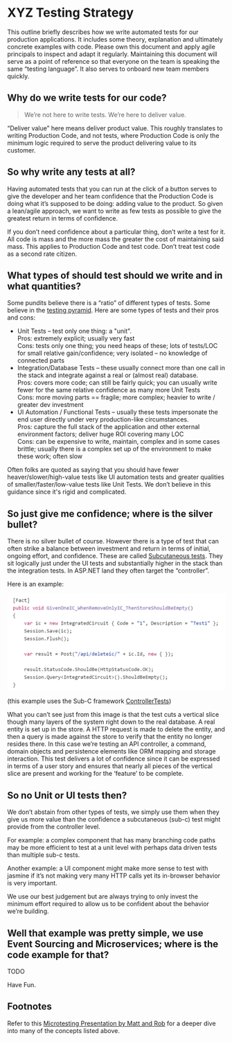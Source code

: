 # XYZ Testing Strategy

This outline briefly describes how we write automated tests for our production applications. It includes some theory, explanation and ultimately concrete examples with code. Please own this document and apply agile principals to inspect and adapt it regularly. Maintaining this document will serve as a point of reference so that everyone on the team is speaking the same “testing language”. It also serves to onboard new team members quickly.

## Why do we write tests for our code?

> We’re not here to write tests. We’re here to deliver value.

“Deliver value” here means deliver product value. This roughly translates to writing Production Code, and not tests, where Production Code is only the minimum logic required to serve the product delivering value to its customer.

## So why write any tests at all?

Having automated tests that you can run at the click of a button serves to give the developer and her team confidence that the Production Code is doing what it’s supposed to be doing: adding value to the product. So given a lean/agile approach, we want to write as few tests as possible to give the greatest return in terms of confidence.

If you don’t need confidence about a particular thing, don’t write a test for it. All code is mass and the more mass the greater the cost of maintaining said mass. This applies to Production Code and test code. Don’t treat test code as a second rate citizen.

## What types of should test should we write and in what quantities?

Some pundits believe there is a “ratio” of different types of tests. Some believe in the [testing pyramid](http://martinfowler.com/bliki/TestPyramid.html). Here are some types of tests and their pros and cons:

* Unit Tests – test only one thing: a "unit".  
Pros: extremely explicit; usually very fast  
Cons: tests only one thing; you need heaps of these; lots of tests/LOC for small relative gain/confidence; very isolated – no knowledge of connected parts
* Integration/Database Tests – these usually connect more than one call in the stack and integrate against a real or (almost real) database.  
Pros: covers more code; can still be fairly quick; you can usually write fewer for the same relative confidence as many more Unit Tests  
Cons: more moving parts == fragile; more complex; heavier to write / greater dev investment
* UI Automation / Functional Tests – usually these tests impersonate the end user directly under very production-like circumstances.  
Pros: capture the full stack of the application and other external environment factors; deliver huge ROI covering many LOC  
Cons: can be expensive to write, maintain, complex and in some cases brittle; usually there is a complex set up of the environment to make these work; often slow

Often folks are quoted as saying that you should have fewer heaver/slower/high-value tests like UI automation tests and greater qualities of smaller/faster/low-value tests like Unit Tests. We don’t believe in this guidance since it's rigid and complicated.

## So just give me confidence; where is the silver bullet?

There is no silver bullet of course. However there is a type of test that can often strike a balance between investment and return in terms of initial, ongoing effort, and confidence. These are called [Subcutaneous tests](http://martinfowler.com/bliki/SubcutaneousTest.html). They sit logically just under the UI tests and substantially higher in the stack than the integration tests. In ASP.NET land they often target the “controller”.

Here is an example:

![example web-api sub-c test using xunit](https://raw.githubusercontent.com/cottsak/testingstrategyguidance/master/simple-webapi-subc-test.png)

(this example uses the Sub-C framework [ControllerTests](https://github.com/cottsak/ControllerTests))

What you can’t see just from this image is that the test cuts a vertical slice though many layers of the system right down to the real database. A real entity is set up in the store. A HTTP request is made to delete the entity, and then a query is made against the store to verify that the entity no longer resides there. In this case we’re testing an API controller, a command, domain objects and persistence elements like ORM mapping and storage interaction. This test delivers a lot of confidence since it can be expressed in terms of a user story and ensures that nearly all pieces of the vertical slice are present and working for the ‘feature’ to be complete.

## So no Unit or UI tests then?

We don’t abstain from other types of tests, we simply use them when they give us more value than the confidence a subcutaneous (sub-c) test might provide from the controller level.

For example: a complex component that has many branching code paths may be more efficient to test at a unit level with perhaps data driven tests than multiple sub-c tests.

Another example: a UI component might make more sense to test with jasmine if it’s not making very many HTTP calls yet its in-browser behavior is very important.

We use our best judgement but are always trying to only invest the minimum effort required to allow us to be confident about the behavior we’re building.

## Well that example was pretty simple, we use Event Sourcing and Microservices; where is the code example for that?

TODO

Have Fun.

## Footnotes

Refer to this [Microtesting Presentation by Matt and Rob](https://github.com/MRCollective/MicrotestingPresentation) for a deeper dive into many of the concepts listed above.
